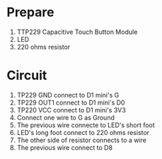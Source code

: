 # Prepare
1. TTP229 Capacitive Touch Button Module
2. LED
3. 220 ohms resistor

# Circuit
1. TP229 GND connect to D1 mini's G
2. TP229 OUT1 connect to D1 mini's D0
3. TP220 VCC connect to D1 mini's 3V3
4. Connect one wire to G as Ground
5. The previous wire connecte to LED's short foot
6. LED's long foot connect to 220 ohms resistor
7. The other side of resistor connects to a wire
8. The previous wire connect to D8